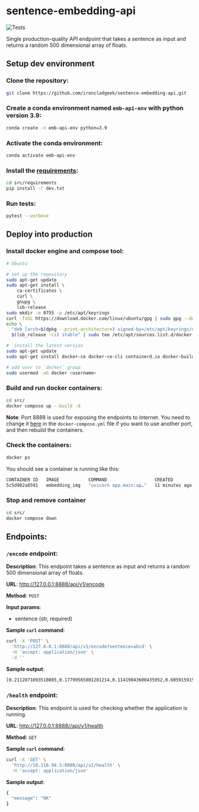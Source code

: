 # sentence-embedding-api

![Tests](https://github.com/ironcladgeek/sentence-embedding-api/actions/workflows/tests.yaml/badge.svg)

Single production-quality API endpoint that takes a sentence as input and returns a random 500 dimensional array of floats.

## Setup dev environment

### Clone the repository:
```bash
git clone https://github.com/ironcladgeek/sentence-embedding-api.git
```

### Create a conda environment named `emb-api-env` with python version 3.9:
```bash
conda create -n emb-api-env python=3.9
```

### Activate the conda environment:
```bash
conda activate emb-api-env
```

### Install the [requirements](https://github.com/ironcladgeek/sentence-embedding-api/blob/main/src/requirements/dev.txt):
```bash
cd src/requirements
pip install -r dev.txt
```

### Run tests:
```bash
pytest --verbose
```

## Deploy into production

### Install docker engine and compose tool:

```bash
# Ubuntu

# set up the repository
sudo apt-get update
sudo apt-get install \
    ca-certificates \
    curl \
    gnupg \
    lsb-release
sudo mkdir -m 0755 -p /etc/apt/keyrings
curl -fsSL https://download.docker.com/linux/ubuntu/gpg | sudo gpg --dearmor -o /etc/apt/keyrings/docker.gpg
echo \
  "deb [arch=$(dpkg --print-architecture) signed-by=/etc/apt/keyrings/docker.gpg] https://download.docker.com/linux/ubuntu \
  $(lsb_release -cs) stable" | sudo tee /etc/apt/sources.list.d/docker.list > /dev/null

#  install the latest version
sudo apt-get update
sudo apt-get install docker-ce docker-ce-cli containerd.io docker-buildx-plugin docker-compose-plugin

# add user to `docker` group
sudo usermod -aG docker <username>
```

### Build and run docker containers:
```bash
cd src/
docker compose up --build -d
```
**Note**: Port 8888 is used for exposing the endpoints to internet. You need to change it [here](https://github.com/ironcladgeek/sentence-embedding-api/blob/main/src/docker-compose.yml#L10) in the `docker-compose.yml` file if you want to use another port, and then rebuild the containers.

### Check the containers:
```bash
docker ps
```
You should see a container is running like this:
```bash
CONTAINER ID   IMAGE           COMMAND                  CREATED          STATUS          PORTS                                   NAMES
5c5d982a8591   embedding_img   "uvicorn app.main:ap…"   11 minutes ago   Up 11 minutes   0.0.0.0:8888->80/tcp, :::8888->80/tcp   embedding_cnt
```

### Stop and remove container
```bash
cd src/
docker compose down
```

## Endpoints:

### `/encode` endpoint:

**Description**: This endpoint takes a sentence as input and returns a random 500 dimensional array of floats.

**URL**: http://127.0.0.1:8888/api/v1/encode

**Method**: `POST`

**Input params**:

 - sentence (str, required)

**Sample `curl` command**:
```bash
curl -X 'POST' \
  'http://127.0.0.1:8888/api/v1/encode?sentence=abcd' \
  -H 'accept: application/json' \
  -d ''
```

**Sample output**:
```bash
[0.2112871093518085,0.17799565801281214,0.11419043600435952,0.6059159157427225,0.4876879326737852,0.11489384394872726,0.6023286516530735, ...
```


### `/health` endpoint:

**Description**: This endpoint is used for checking whether the application is running.

**URL**: http://127.0.0.1:8888//api/v1/health

**Method**: `GET`


**Sample `curl` command**:
```bash
curl -X 'GET' \
  'http://18.116.94.5:8888/api/v1/health' \
  -H 'accept: application/json'
```

**Sample output**:
```bash
{
  "message": "OK"
}
```
